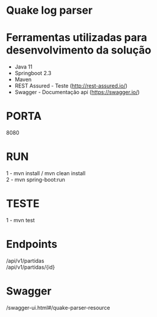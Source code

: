 # Quake log parser

# Ferramentas utilizadas para desenvolvimento da solução

* Java 11
* Springboot 2.3
* Maven
* REST Assured - Teste (http://rest-assured.io/)
* Swagger - Documentação api (https://swagger.io/)

# PORTA

8080

# RUN

1 - mvn install / mvn clean install<br/>
2 - mvn spring-boot:run

# TESTE

1 - mvn test

# Endpoints

/api/v1/partidas<br/>
/api/v1/partidas/{id}<br/>

# Swagger 

/swagger-ui.html#/quake-parser-resource



